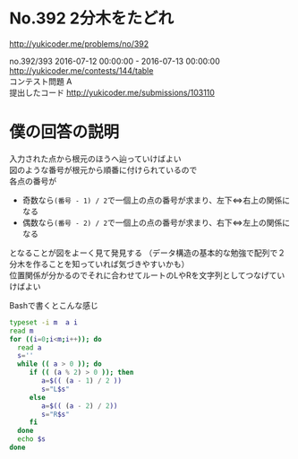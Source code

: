 # No.392 2分木をたどれ
http://yukicoder.me/problems/no/392

no.392/393 2016-07-12 00:00:00 - 2016-07-13 00:00:00  
http://yukicoder.me/contests/144/table  
コンテスト問題 A  
提出したコード http://yukicoder.me/submissions/103110  

# 僕の回答の説明

入力された点から根元のほうへ辿っていけばよい  
図のような番号が根元から順番に付けられているので  
各点の番号が
 - 奇数なら`(番号 - 1) / 2`で一個上の点の番号が求まり、左下⇔右上の関係になる  
 - 偶数なら`(番号 - 2) / 2`で一個上の点の番号が求まり、右下⇔左上の関係になる  

となることが図をよーく見て発見する （データ構造の基本的な勉強で配列で２分木を作ることを知っていれば気づきやすいかも）    
位置関係が分かるのでそれに合わせてルートのLやRを文字列としてつなげていけばよい  


Bashで書くとこんな感じ
```Bash
typeset -i m  a i
read m
for ((i=0;i<m;i++)); do
  read a
  s=''
  while (( a > 0 )); do
     if (( (a % 2) > 0 )); then
        a=$(( (a - 1) / 2 ))
        s="L$s"
     else
        a=$(( (a - 2) / 2))
        s="R$s"
     fi
  done
  echo $s
done
```

